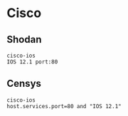 # Cisco

## Shodan

```
cisco-ios
IOS 12.1 port:80
```

## Censys

```
cisco-ios
host.services.port=80 and "IOS 12.1"
```